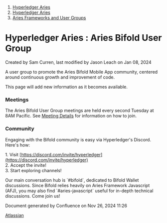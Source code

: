 1. [Hyperledger Aries](index.html)
2. [Hyperledger Aries](Hyperledger-Aries_18481154.html)
3. [Aries Frameworks and User Groups](Aries-Frameworks-and-User-Groups_18481290.html)

# Hyperledger Aries : Aries Bifold User Group

Created by Sam Curren, last modified by Jason Leach on Jan 08, 2024

A user group to promote the Aries Bifold Mobile App community, centered around continuous growth and improvement of code.

This page will add new information as it becomes available.

### Meetings

The Aries Bifold User Group meetings are held every second Tuesday at 8AM Pacific. See [Meeting Details](Aries-Bifold-User-Group-Meetings_18490725.html) for information on how to join.

### Community

Engaging with the Bifold community is easy via Hyperledger's Discord. Here's how:

1\. Visit [https://discord.com/invite/hyperledger](https://discord.com/invite/hyperledger)  
2\. Accept the invite!  
3\. Start exploring channels!

Our main conversation hub is \`#bifold\`, dedicated to Bifold Wallet discussions. Since Bifold relies heavily on Aries Framework Javascript (AFJ), you may also find \`#aries-javascript\` useful for in-depth technical discussions. Come join us!

Document generated by Confluence on Nov 26, 2024 11:26

[Atlassian](http://www.atlassian.com/)
